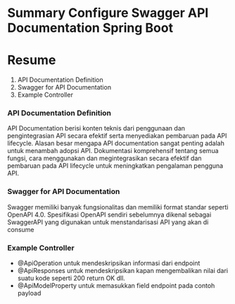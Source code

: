 # Summary Configure Swagger API Documentation Spring Boot

# Resume
1. API Documentation Definition
2. Swagger for API Documentation
3. Example Controller

### API Documentation Definition
API Documentation berisi konten teknis dari penggunaan dan pengintegrasian API secara efektif serta menyediakan pembaruan pada API lifecycle. Alasan besar mengapa API documentation sangat penting adalah untuk menambah adopsi API. Dokumentasi komprehensif tentang semua fungsi, cara menggunakan dan megintegrasikan secara efektif dan pembaruan pada API lifecycle untuk meningkatkan pengalaman pengguna API.

### Swagger for API Documentation
Swagger memiliki banyak fungsionalitas dan memiliki format standar seperti OpenAPI 4.0. Spesifikasi OpenAPI sendiri sebelumnya dikenal sebagai SwaggerAPI yang digunakan untuk menstandarisasi API yang akan di consume

### Example Controller
- @ApiOperation untuk mendeskripsikan informasi dari endpoint
- @ApiResponses untuk mendeskripsikan kapan mengembalikan nilai dari suatu kode seperti 200 return OK dll.
- @ApiModelProperty untuk memasukkan field endpoint pada contoh payload